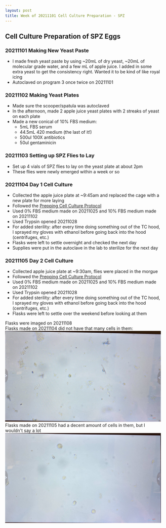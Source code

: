 ```yaml
---
layout: post
title: Week of 20211101 Cell Culture Preparation - SPZ
---
```


## Cell Culture Preparation of SPZ Eggs

### 20211101 Making New Yeast Paste

- I made fresh yeast paste by using ~20mL of dry yeast, ~20mL of molecular grade water, and a few mL of apple juice. I added in some extra yeast to get the consistency right. Wanted it to be kind of like royal icing
- Autoclaved on program 3 once twice on 20211101

### 20211102 Making Yeast Plates

- Made sure the scooper/spatula was autoclaved
- In the afternoon, made 2 apple juice yeast plates with 2 streaks of yeast on each plate
- Made a new conical of 10% FBS medium:
  - 5mL FBS serum
  - 44.5mL 420 medium (the last of it!)
  - 500ul 100X antibiotics
  - 50ul gentaminicin

### 20211103 Setting up SPZ Flies to Lay

- Set up 4 vials of SPZ flies to lay on the yeast plate at about 2pm
- These flies were newly emerged within a week or so

### 20211104 Day 1 Cell Culture
- Collected the apple juice plate at ~9:45am and replaced the cage with a new plate for more laying
- Followed the [Prepping Cell Culture Protocol](https://meschedl.github.io/Unckless-Lab-Notebook-Maggie/2021/10/26/cell-culture-protocol.html)
- Used 0% FBS medium made on 20211025 and 10% FBS medium made on 20211102
- Used Trypsin opened 20211028
- For added sterility: after every time doing something out of the TC hood, I sprayed my gloves with ethanol before going back into the hood (centrifuges, etc.)
- Flasks were left to settle overnight and checked the next day
- Supplies were put in the autoclave in the lab to sterilize for the next day


### 20211105 Day 2 Cell Culture
- Collected apple juice plate at ~9:30am, flies were placed in the morgue
- Followed the [Prepping Cell Culture Protocol](https://meschedl.github.io/Unckless-Lab-Notebook-Maggie/2021/10/26/cell-culture-protocol.html)
- Used 0% FBS medium made on 20211025 and 10% FBS medium made on 20211102
- Used Trypsin opened 20211028
- For added sterility: after every time doing something out of the TC hood, I sprayed my gloves with ethanol before going back into the hood (centrifuges, etc.)
- Flasks were left to settle over the weekend before looking at them


Flasks were imaged on 20211108  
Flasks made on 20211104 did not have that many cells in them:
![](https://raw.githubusercontent.com/meschedl/Unckless-Lab-Notebook-Maggie/master/images/20211107-SPZ-cc-1-bad.jpeg)
Flasks made on 20211105 had a decent amount of cells in them, but I wouldn't say a lot
![](https://raw.githubusercontent.com/meschedl/Unckless-Lab-Notebook-Maggie/master/images/20211107-SPZ-cc-1-good.jpeg)
